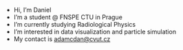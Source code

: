 - Hi, I’m Daniel
- I’m a student @ FNSPE CTU in Prague
- I’m currently studying Radiological Physics
- I’m interested in data visualization and particle simulation
- My contact is adamcdan@cvut.cz

<!---
Danchiku/Danchiku is a ✨ special ✨ repository because its `README.md` (this file) appears on your GitHub profile.
You can click the Preview link to take a look at your changes.
--->
